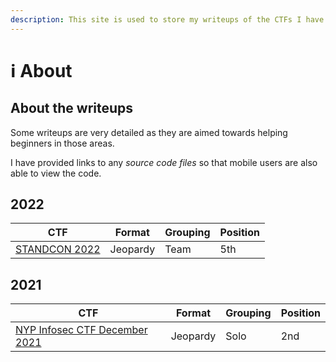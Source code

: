 ```yaml
---
description: This site is used to store my writeups of the CTFs I have participated in.
---
```


# ℹ About

## About the writeups

Some writeups are very detailed as they are aimed towards helping beginners in those areas.

I have provided links to any _source code files_ so that mobile users are also able to view the code.

## 2022

| CTF                           | Format   | Grouping | Position |
| ----------------------------- | -------- | -------- | -------- |
| [STANDCON 2022](2022/readme/) | Jeopardy | Team     | 5th      |

## 2021

| CTF                                                          | Format   | Grouping | Position |
| ------------------------------------------------------------ | -------- | -------- | -------- |
| [NYP Infosec CTF December 2021](2021/nypinfosec\_dec\_2021/) | Jeopardy | Solo     | 2nd      |
